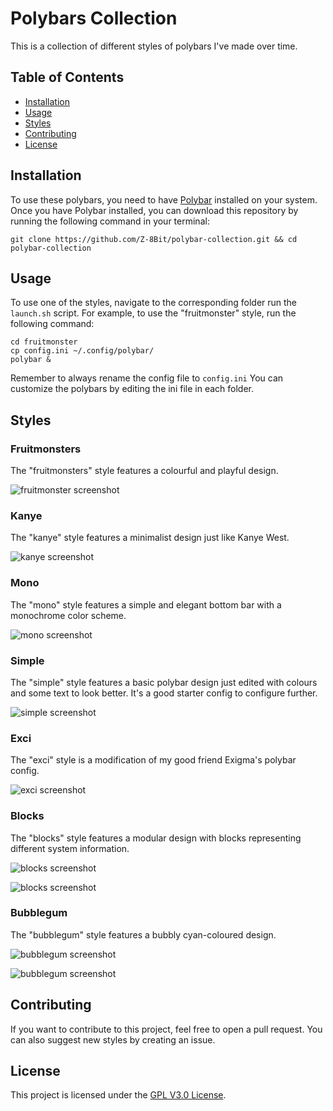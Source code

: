 # Polybars Collection

This is a collection of different styles of polybars I've made over time.

## Table of Contents

- [Installation](#installation)
- [Usage](#usage)
- [Styles](#styles)
- [Contributing](#contributing)
- [License](#license)

## Installation

To use these polybars, you need to have [Polybar](https://github.com/polybar/polybar) installed on your system. Once you have Polybar installed, you can download this repository by running the following command in your terminal:

```
git clone https://github.com/Z-8Bit/polybar-collection.git && cd polybar-collection
```

## Usage

To use one of the styles, navigate to the corresponding folder run the `launch.sh` script. For example, to use the "fruitmonster" style, run the following command:

```
cd fruitmonster
cp config.ini ~/.config/polybar/
polybar &
```
Remember to always rename the config file to ``config.ini``
You can customize the polybars by editing the ini file in each folder.

## Styles

### Fruitmonsters

The "fruitmonsters" style features a colourful and playful design.

![fruitmonster screenshot](images/fruitmonsters.png)

### Kanye

The "kanye" style features a minimalist design just like Kanye West.

![kanye screenshot](images/kanye.png)

### Mono

The "mono" style features a simple and elegant bottom bar with a monochrome color scheme.

![mono screenshot](images/mono.png)

### Simple

The "simple" style features a basic polybar design just edited with colours and some text to look better. It's a good starter config to configure further.

![simple screenshot](images/simple.png)

### Exci

The "exci" style is a modification of my good friend Exigma's polybar config.

![exci screenshot](images/exci.png)

### Blocks

The "blocks" style features a modular design with blocks representing different system information.

![blocks screenshot](images/blocks-blue.png)

![blocks screenshot](images/blocks-multicolour.png)

### Bubblegum

The "bubblegum" style features a bubbly cyan-coloured design.

![bubblegum screenshot](images/bubblegum.png)

![bubblegum screenshot](images/bubblegum-transparent.png)

## Contributing

If you want to contribute to this project, feel free to open a pull request. You can also suggest new styles by creating an issue.

## License

This project is licensed under the [GPL V3.0 License](LICENSE).

